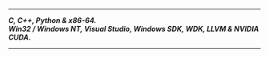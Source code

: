 -----------------

___C, C++, Python & x86-64.___      
___Win32 / Windows NT, Visual Studio, Windows SDK, WDK, LLVM & NVIDIA CUDA.___    

---------------
